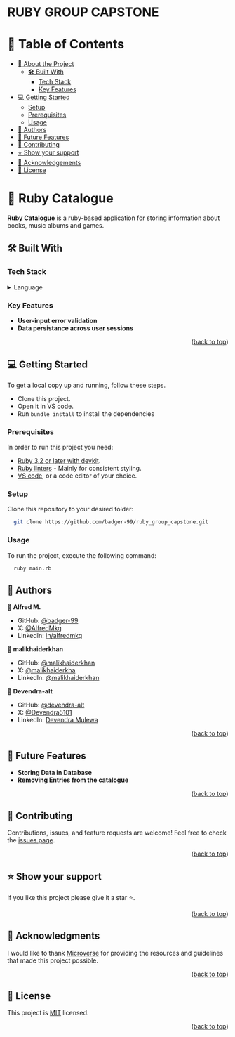 # RUBY GROUP CAPSTONE

<a name="readme-top"></a>

# 📗 Table of Contents

- [📖 About the Project](#about-project)
  - [🛠 Built With](#built-with)
    - [Tech Stack](#tech-stack)
    - [Key Features](#key-features)
- [💻 Getting Started](#getting-started)
  - [Setup](#setup)
  - [Prerequisites](#prerequisites)
  - [Usage](#usage)
- [👥 Authors](#authors)
- [🔭 Future Features](#future-features)
- [🤝 Contributing](#contributing)
- [⭐️ Show your support](#support)
- [🙏 Acknowledgements](#acknowledgements)
- [📝 License](#license)

# 📖 Ruby Catalogue <a name="about-project"></a>

**Ruby Catalogue** is a ruby-based application for storing information about books, music albums and games.

## 🛠 Built With <a name="built-with"></a>

### Tech Stack <a name="tech-stack"></a>

<details>
<summary>Language</summary>
  <ul>
    <li><a href="https://www.ruby-lang.org/en/">Ruby</a></li>
  </ul>
</details>

<!-- Features -->

### Key Features <a name="key-features"></a>

- **User-input error validation**
- **Data persistance across user sessions**

<p align="right">(<a href="#readme-top">back to top</a>)</p>

<!-- GETTING STARTED -->

## 💻 Getting Started <a name="getting-started"></a>

To get a local copy up and running, follow these steps.

- Clone this project.
- Open it in VS code.
- Run `bundle install` to install the dependencies

### Prerequisites

In order to run this project you need:

- [Ruby 3.2 or later with devkit](https://rubyinstaller.org/downloads/).
- [Ruby linters](https://github.com/microverseinc/linters-config/tree/master/ruby) - Mainly for consistent styling.
- [VS code](https://code.visualstudio.com/Download), or a code editor of your choice.

### Setup

Clone this repository to your desired folder:

```sh
  git clone https://github.com/badger-99/ruby_group_capstone.git
```

### Usage

To run the project, execute the following command:

```sh
  ruby main.rb
```

<!-- AUTHORS -->

## 👥 Authors <a name="authors"></a>

👤 **Alfred M.**

- GitHub: [@badger-99](https://github.com/badger-99)
- X: [@AlfredMkg](https://twitter.com/AlfredMkg)
- LinkedIn: [in/alfredmkg](https://www.linkedin.com/in/alfredmkg)

👤 **malikhaiderkhan**

- GitHub: [@malikhaiderkhan](https://github.com/malikhaiderkhan)
- X: [@malikhaiderkha](https://twitter.com/malikhaiderkha)
- LinkedIn: [@malikhaiderkhan](https://www.linkedin.com/in/malik-haider-khan-b53188140)

👤 **Devendra-alt**

- GitHub: [@devendra-alt](https://github.com/devendra-alt)
- X: [@Devendra5101](https://twitter.com/Devendra5101)
- LinkedIn: [Devendra Mulewa](https://linkedin.com/in/devendramulewa)

<p align="right">(<a href="#readme-top">back to top</a>)</p>

<!-- FUTURE FEATURES -->

## 🔭 Future Features <a name="future-features"></a>

- **Storing Data in Database**
- **Removing Entries from the catalogue**

<p align="right">(<a href="#readme-top">back to top</a>)</p>

<!-- CONTRIBUTING -->

## 🤝 Contributing <a name="contributing"></a>

Contributions, issues, and feature requests are welcome! Feel free to check the [issues page](https://github.com/badger-99/ruby_group_capstone/issues).

<p align="right">(<a href="#readme-top">back to top</a>)</p>

<!-- SUPPORT -->

## ⭐️ Show your support <a name="support"></a>

If you like this project please give it a star ⭐️.

<p align="right">(<a href="#readme-top">back to top</a>)</p>

<!-- ACKNOWLEDGEMENTS -->

## 🙏 Acknowledgments <a name="acknowledgements"></a>

I would like to thank <a href="https://www.microverse.org/">Microverse</a> for providing the resources and guidelines that made this project possible.

<p align="right">(<a href="#readme-top">back to top</a>)</p>

<!-- LICENSE -->

## 📝 License <a name="license"></a>

This project is [MIT](./LICENSE) licensed.

<p align="right">(<a href="#readme-top">back to top</a>)</p>

